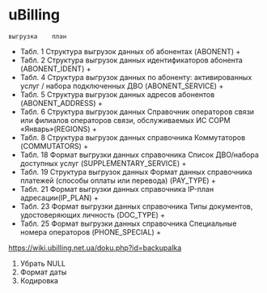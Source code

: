 # uBilling
	выгрузка	план
+ Табл. 1 Структура выгрузок данных об абонентах (ABONENT)	+
+ Табл. 2 Структура выгрузок данных идентификаторов абонента (ABONENT_IDENT) 	+
+ Табл. 4  Структура выгрузок данных по абоненту: активированных услуг / набора подключенных ДВО (ABONENT_SERVICE)	+
+ Табл. 5 Структура выгрузок данных адресов абонентов (ABONENT_ADDRESS)	+
+ Табл. 6 Структура выгрузок данных Справочник операторов связи или филиалов операторов связи, обслуживаемых ИС СОРМ «Январь»(REGIONS)	+
+ Табл. 8  Структура выгрузок данных справочника Коммутаторов (COMMUTATORS)	+
+ Табл. 18  Формат выгрузки  данных справочника Список ДВО/набора доступных услуг (SUPPLEMENTARY_SERVICE)	+
+ Табл. 19  Структура выгрузок данных Формат данных справочника платежей (способы оплаты или перевода) (PAY_TYPE)	+
+ Табл. 21  Формат выгрузки  данных справочника IP-план адресации(IP_PLAN)	+
+ Табл. 23  Формат выгрузки  данных справочника Типы документов, удостоверяющих личность (DOC_TYPE)	+
+ Табл. 25  Формат выгрузки  данных справочника Специальные номера операторов (PHONE_SPECIAL)	+


https://wiki.ubilling.net.ua/doku.php?id=backupalka

1. Убрать NULL
2. Формат даты
3. Кодировка
